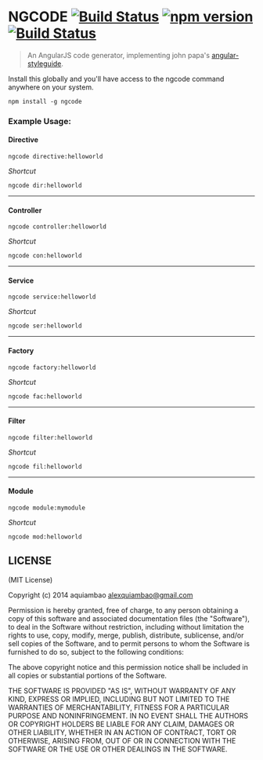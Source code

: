 # NGCODE  [![Build Status](https://secure.travis-ci.org/silverbux/ngcode.png)](http://travis-ci.org/silverbux/ngcode) [![npm version](https://img.shields.io/npm/v/ngcode.svg)](https://www.npmjs.com/package/ngcode) [![Build Status](https://img.shields.io/badge/license-MIT-blue.svg)](http://opensource.org/licenses/MIT)

> An AngularJS code generator, implementing john papa's [angular-styleguide](https://github.com/johnpapa/angular-styleguide).


Install this globally and you'll have access to the ngcode command anywhere on your system.

```shell
npm install -g ngcode
```

### Example Usage:

#### Directive
```
ngcode directive:helloworld
```
*Shortcut*
```
ngcode dir:helloworld
```

----------

#### Controller
```
ngcode controller:helloworld
```
*Shortcut*
```
ngcode con:helloworld
```

----------

#### Service
```
ngcode service:helloworld
```
*Shortcut*
```
ngcode ser:helloworld
```

----------

#### Factory
```
ngcode factory:helloworld
```
*Shortcut*
```
ngcode fac:helloworld
```

----------

#### Filter
```
ngcode filter:helloworld
```
*Shortcut*
```
ngcode fil:helloworld
```


----------


#### Module
```
ngcode module:mymodule
```
*Shortcut*
```
ngcode mod:helloworld
```


## LICENSE

(MIT License)

Copyright (c) 2014 aquiambao <alexquiambao@gmail.com>

Permission is hereby granted, free of charge, to any person obtaining
a copy of this software and associated documentation files (the
"Software"), to deal in the Software without restriction, including
without limitation the rights to use, copy, modify, merge, publish,
distribute, sublicense, and/or sell copies of the Software, and to
permit persons to whom the Software is furnished to do so, subject to
the following conditions:

The above copyright notice and this permission notice shall be
included in all copies or substantial portions of the Software.

THE SOFTWARE IS PROVIDED "AS IS", WITHOUT WARRANTY OF ANY KIND,
EXPRESS OR IMPLIED, INCLUDING BUT NOT LIMITED TO THE WARRANTIES OF
MERCHANTABILITY, FITNESS FOR A PARTICULAR PURPOSE AND
NONINFRINGEMENT. IN NO EVENT SHALL THE AUTHORS OR COPYRIGHT HOLDERS BE
LIABLE FOR ANY CLAIM, DAMAGES OR OTHER LIABILITY, WHETHER IN AN ACTION
OF CONTRACT, TORT OR OTHERWISE, ARISING FROM, OUT OF OR IN CONNECTION
WITH THE SOFTWARE OR THE USE OR OTHER DEALINGS IN THE SOFTWARE.
